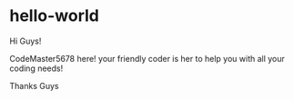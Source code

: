 # hello-world

Hi Guys!

CodeMaster5678 here! your friendly coder is her to help you with all your coding needs!

Thanks Guys
